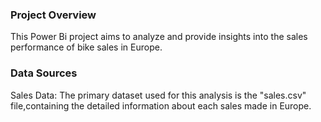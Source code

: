 ### Project Overview
This Power Bi project aims to analyze and provide insights into the sales performance of bike sales in Europe.

### Data Sources
Sales Data: The primary dataset used for this analysis is the "sales.csv" file,containing the detailed information about each sales made in Europe.
